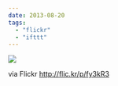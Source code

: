 ```yaml
---
date: 2013-08-20
tags: 
  - "flickr"
  - "ifttt"
---
```


![](http://farm8.staticflickr.com/7358/9551579608_124de41b46_b.jpg)  

  
  
via Flickr http://flic.kr/p/fy3kR3
